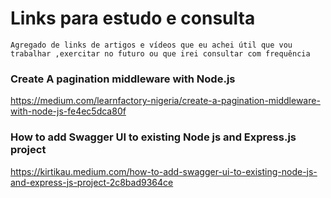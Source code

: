 # Links para estudo e consulta

`Agregado de links de artigos e vídeos que eu achei útil que vou trabalhar ,exercitar no futuro ou que irei consultar com frequência`

### Create A pagination middleware with Node.js

https://medium.com/learnfactory-nigeria/create-a-pagination-middleware-with-node-js-fe4ec5dca80f

### How to add Swagger UI to existing Node js and Express.js project

https://kirtikau.medium.com/how-to-add-swagger-ui-to-existing-node-js-and-express-js-project-2c8bad9364ce
